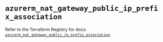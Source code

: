 # `azurerm_nat_gateway_public_ip_prefix_association`

Refer to the Terraform Registry for docs: [`azurerm_nat_gateway_public_ip_prefix_association`](https://registry.terraform.io/providers/hashicorp/azurerm/4.49.0/docs/resources/nat_gateway_public_ip_prefix_association).
